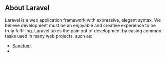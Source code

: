 
## About Laravel

Laravel is a web application framework with expressive, elegant syntax. We believe development must be an enjoyable and creative experience to be truly fulfilling. Laravel takes the pain out of development by easing common tasks used in many web projects, such as:

- [Sanctum](https://medium.com/@tthdvd/build-a-react-web-app-with-laravel-sanctum-part-1-login-c657d0bbbb0b).
- 